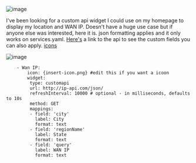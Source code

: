 ![image](https://github.com/user-attachments/assets/34de0be4-5c21-4484-bb20-25671147d5f6)

I've been looking for a custom api widget I could use on my homepage to display my location and WAN IP. Doesn't have a huge use case but if anyone else was interested, here it is. json formatting applies and it only works on services.yaml. [Here's](https://ip-api.com/) a link to the api to see the custom fields you can also apply. 
[icons](https://github.com/walkxcode/dashboard-icons/blob/main/ICONS.md)

![image](https://github.com/user-attachments/assets/5f587b67-d88a-4972-8333-9ed3a87871b7)


```
    - Wan IP:
        icon: {insert-icon.png} #edit this if you want a icoon
        widget:
         type: customapi
         url: http://ip-api.com/json/
         refreshInterval: 10000 # optional - in milliseconds, defaults to 10s
         method: GET
         mappings:
         - field: 'city' 
           label: City 
           format: text
         - field: 'regionName'
           label: State
           format: text
         - field: 'query'
           label: WAN IP
           format: text
```
